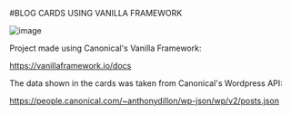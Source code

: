 #BLOG CARDS USING VANILLA FRAMEWORK

![image](https://user-images.githubusercontent.com/82540037/128314372-4feeb7d5-1da8-4dca-a004-080d9b4c3aa5.png)


Project made using Canonical's Vanilla Framework:

https://vanillaframework.io/docs

The data shown in the cards was taken from Canonical's Wordpress API:

https://people.canonical.com/~anthonydillon/wp-json/wp/v2/posts.json
